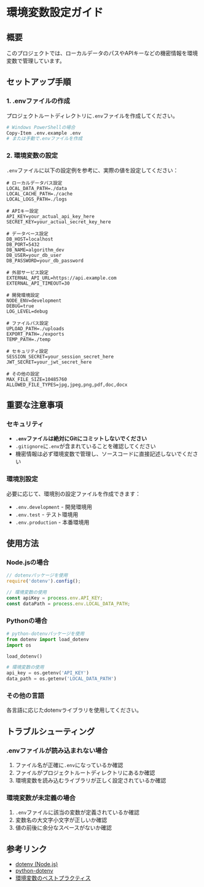 # 環境変数設定ガイド

## 概要
このプロジェクトでは、ローカルデータのパスやAPIキーなどの機密情報を環境変数で管理しています。

## セットアップ手順

### 1. .envファイルの作成
プロジェクトルートディレクトリに`.env`ファイルを作成してください。

```bash
# Windows PowerShellの場合
Copy-Item .env.example .env
# または手動で.envファイルを作成
```

### 2. 環境変数の設定
`.env`ファイルに以下の設定例を参考に、実際の値を設定してください：

```env
# ローカルデータパス設定
LOCAL_DATA_PATH=./data
LOCAL_CACHE_PATH=./cache
LOCAL_LOGS_PATH=./logs

# APIキー設定
API_KEY=your_actual_api_key_here
SECRET_KEY=your_actual_secret_key_here

# データベース設定
DB_HOST=localhost
DB_PORT=5432
DB_NAME=algorithm_dev
DB_USER=your_db_user
DB_PASSWORD=your_db_password

# 外部サービス設定
EXTERNAL_API_URL=https://api.example.com
EXTERNAL_API_TIMEOUT=30

# 開発環境設定
NODE_ENV=development
DEBUG=true
LOG_LEVEL=debug

# ファイルパス設定
UPLOAD_PATH=./uploads
EXPORT_PATH=./exports
TEMP_PATH=./temp

# セキュリティ設定
SESSION_SECRET=your_session_secret_here
JWT_SECRET=your_jwt_secret_here

# その他の設定
MAX_FILE_SIZE=10485760
ALLOWED_FILE_TYPES=jpg,jpeg,png,pdf,doc,docx
```

## 重要な注意事項

### セキュリティ
- **`.env`ファイルは絶対にGitにコミットしないでください**
- `.gitignore`に`.env`が含まれていることを確認してください
- 機密情報は必ず環境変数で管理し、ソースコードに直接記述しないでください

### 環境別設定
必要に応じて、環境別の設定ファイルを作成できます：
- `.env.development` - 開発環境用
- `.env.test` - テスト環境用
- `.env.production` - 本番環境用

## 使用方法

### Node.jsの場合
```javascript
// dotenvパッケージを使用
require('dotenv').config();

// 環境変数の使用
const apiKey = process.env.API_KEY;
const dataPath = process.env.LOCAL_DATA_PATH;
```

### Pythonの場合
```python
# python-dotenvパッケージを使用
from dotenv import load_dotenv
import os

load_dotenv()

# 環境変数の使用
api_key = os.getenv('API_KEY')
data_path = os.getenv('LOCAL_DATA_PATH')
```

### その他の言語
各言語に応じたdotenvライブラリを使用してください。

## トラブルシューティング

### .envファイルが読み込まれない場合
1. ファイル名が正確に`.env`になっているか確認
2. ファイルがプロジェクトルートディレクトリにあるか確認
3. 環境変数を読み込むライブラリが正しく設定されているか確認

### 環境変数が未定義の場合
1. `.env`ファイルに該当の変数が定義されているか確認
2. 変数名の大文字小文字が正しいか確認
3. 値の前後に余分なスペースがないか確認

## 参考リンク
- [dotenv (Node.js)](https://www.npmjs.com/package/dotenv)
- [python-dotenv](https://pypi.org/project/python-dotenv/)
- [環境変数のベストプラクティス](https://12factor.net/config) 